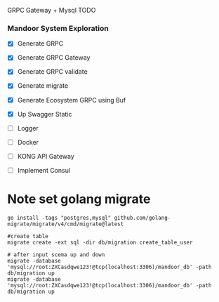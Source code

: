 GRPC Gateway + Mysql 
TODO 
### Mandoor System Exploration

- [x] Generate GRPC 
- [x] Generate GRPC Gateway
- [x] Generate GRPC validate
- [x] Generate migrate
- [x] Generate Ecosystem GRPC using Buf
- [x] Up Swagger Static
- [ ] Logger
- [ ] Docker
- [ ] KONG API Gateway
- [ ] Implement Consul




# Note set golang migrate
```
go install -tags "postgres,mysql" github.com/golang-migrate/migrate/v4/cmd/migrate@latest

#create table 
migrate create -ext sql -dir db/migration create_table_user

# after input scema up and down 
migrate -database 'mysql://root:ZXCasdqwe123!@tcp(localhost:3306)/mandoor_db' -path db/migration up
migrate -database 'mysql://root:ZXCasdqwe123!@tcp(localhost:3306)/mandoor_db' -path db/migration up

```



